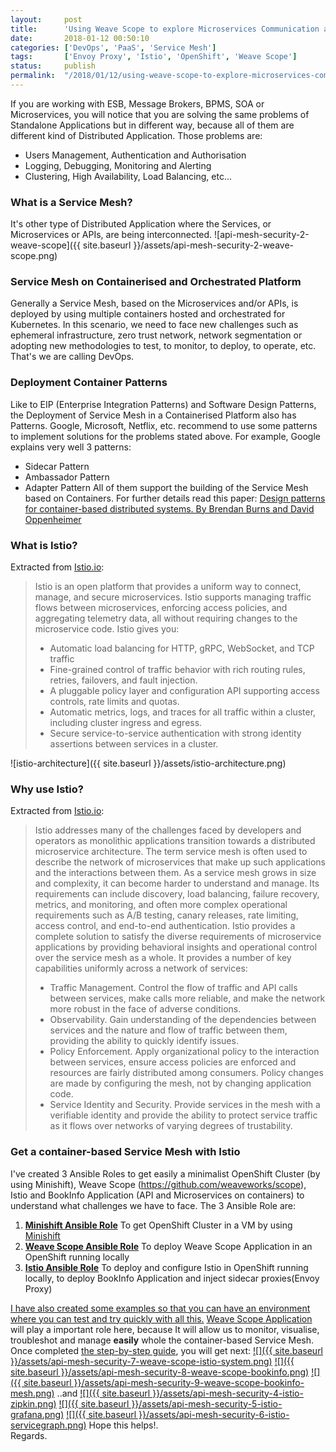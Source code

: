 ```yaml
---
layout:     post
title:      'Using Weave Scope to explore Microservices Communication and Service Mesh (OpenShift and Istio)'
date:       2018-01-12 00:50:10
categories: ['DevOps', 'PaaS', 'Service Mesh']
tags:       ['Envoy Proxy', 'Istio', 'OpenShift', 'Weave Scope']
status:     publish 
permalink:  "/2018/01/12/using-weave-scope-to-explore-microservices-communication-and-service-mesh-openshift-and-istio/"
---
```

If you are working with ESB, Message Brokers, BPMS, SOA or Microservices, you will notice that you are solving the same problems of Standalone Applications but in different way, because all of them are different kind of Distributed Application. Those problems are:
* Users Management, Authentication and Authorisation
* Logging, Debugging, Monitoring and Alerting
* Clustering, High Availability, Load Balancing, etc...

<!-- more -->


### What is a Service Mesh?

It's other type of Distributed Application where the Services, or Microservices or APIs, are being interconnected. ![api-mesh-security-2-weave-scope]({{ site.baseurl }}/assets/api-mesh-security-2-weave-scope.png)

### Service Mesh on Containerised and Orchestrated Platform

Generally a Service Mesh, based on the Microservices and/or APIs, is deployed by using multiple containers hosted and orchestrated for Kubernetes. In this scenario, we need to face new challenges such as ephemeral infrastructure, zero trust network, network segmentation or adopting new methodologies to test, to monitor, to deploy, to operate, etc. That's we are calling DevOps.

### Deployment Container Patterns

Like to EIP (Enterprise Integration Patterns) and Software Design Patterns, the Deployment of Service Mesh in a Containerised Platform also has Patterns. Google, Microsoft, Netflix, etc. recommend to use some patterns to implement solutions for the problems stated above. For example, Google explains very well 3 patterns:
* Sidecar Pattern
* Ambassador Pattern
* Adapter Pattern
All of them support the building of the Service Mesh based on Containers. For further details read this paper: [Design patterns for container-based distributed systems. By Brendan Burns and David Oppenheimer](https://static.googleusercontent.com/media/research.google.com/en//pubs/archive/45406.pdf)

### What is Istio?

Extracted from [Istio.io](https://istio.io/about/intro.html):
>  Istio is an open platform that provides a uniform way to connect, manage, and secure microservices. Istio supports managing traffic flows between microservices, enforcing access policies, and aggregating telemetry data, all without requiring changes to the microservice code. Istio gives you:
> 
>   * Automatic load balancing for HTTP, gRPC, WebSocket, and TCP traffic
>   * Fine-grained control of traffic behavior with rich routing rules, retries, failovers, and fault injection.
>   * A pluggable policy layer and configuration API supporting access controls, rate limits and quotas.
>   * Automatic metrics, logs, and traces for all traffic within a cluster, including cluster ingress and egress.
>   * Secure service-to-service authentication with strong identity assertions between services in a cluster.

![istio-architecture]({{ site.baseurl }}/assets/istio-architecture.png)

### Why use Istio?

Extracted from [Istio.io](https://istio.io/docs/concepts/what-is-istio/overview.html):
> Istio addresses many of the challenges faced by developers and operators as monolithic applications transition towards a distributed microservice architecture. The term service mesh is often used to describe the network of microservices that make up such applications and the interactions between them. As a service mesh grows in size and complexity, it can become harder to understand and manage. Its requirements can include discovery, load balancing, failure recovery, metrics, and monitoring, and often more complex operational requirements such as A/B testing, canary releases, rate limiting, access control, and end-to-end authentication. Istio provides a complete solution to satisfy the diverse requirements of microservice applications by providing behavioral insights and operational control over the service mesh as a whole. It provides a number of key capabilities uniformly across a network of services:
>   * Traffic Management. Control the flow of traffic and API calls between services, make calls more reliable, and make the network more robust in the face of adverse conditions.
>   * Observability. Gain understanding of the dependencies between services and the nature and flow of traffic between them, providing the ability to quickly identify issues.
>   * Policy Enforcement. Apply organizational policy to the interaction between services, ensure access policies are enforced and resources are fairly distributed among consumers. Policy changes are made by configuring the mesh, not by changing application code.
>   * Service Identity and Security. Provide services in the mesh with a verifiable identity and provide the ability to protect service traffic as it flows over networks of varying degrees of trustability.

### Get a container-based Service Mesh with Istio

I've created 3 Ansible Roles to get easily a minimalist OpenShift Cluster (by using Minishift), Weave Scope (https://github.com/weaveworks/scope), Istio and BookInfo Application (API and Microservices on containers) to understand what challenges we have to face. The 3 Ansible Role are:
1. **[Minishift Ansible Role](https://github.com/chilcano/ansible-role-minishift)** To get OpenShift Cluster in a VM by using [Minishift](https://github.com/minishift/minishift)
2. **[Weave Scope Ansible Role](https://github.com/chilcano/ansible-role-weave-scope)** To deploy Weave Scope Application in an OpenShift running locally
3. **[Istio Ansible Role](https://github.com/chilcano/ansible-role-istio)** To deploy and configure Istio in OpenShift running locally, to deploy BookInfo Application and inject sidecar proxies(Envoy Proxy)

[I have also created some examples so that you can have an environment where you can test and try quickly with all this.](https://github.com/chilcano/ansible-minishift-istio-security) [Weave Scope Application](https://github.com/weaveworks/scope) will play a important role here, because It will allow us to monitor, visualise, troubleshot and manage **easily** whole the container-based Service Mesh. Once completed [the step-by-step guide](https://github.com/chilcano/ansible-minishift-istio-security), you will get next: [![]({{ site.baseurl }}/assets/api-mesh-security-7-weave-scope-istio-system.png)](https://holisticsecurity.files.wordpress.com/2018/01/api-mesh-security-7-weave-scope-istio-system.png) [![]({{ site.baseurl }}/assets/api-mesh-security-8-weave-scope-bookinfo.png)](https://holisticsecurity.files.wordpress.com/2018/01/api-mesh-security-8-weave-scope-bookinfo.png) [![]({{ site.baseurl }}/assets/api-mesh-security-9-weave-scope-bookinfo-mesh.png)](https://holisticsecurity.files.wordpress.com/2018/01/api-mesh-security-9-weave-scope-bookinfo-mesh.png) ..and [![]({{ site.baseurl }}/assets/api-mesh-security-4-istio-zipkin.png)](https://holisticsecurity.files.wordpress.com/2018/01/api-mesh-security-4-istio-zipkin.png) [![]({{ site.baseurl }}/assets/api-mesh-security-5-istio-grafana.png)](https://holisticsecurity.files.wordpress.com/2018/01/api-mesh-security-5-istio-grafana.png) [![]({{ site.baseurl }}/assets/api-mesh-security-6-istio-servicegraph.png)](https://holisticsecurity.files.wordpress.com/2018/01/api-mesh-security-6-istio-servicegraph.png)
Hope this helps!.  
Regards.
